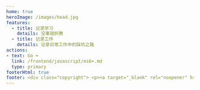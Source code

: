 ```yaml
---
home: true
heroImage: /images/head.jpg
features:
  - title: 记录学习
    details: 没事就折腾
  - title: 记录工作
    details: 记录日常工作中的踩坑之路
actions:
- text: Go ➡️
  link: /frontend/javascript/es6+.md
  type: primary
footerHtml: true
footer: <div class="copyright"> <p><a target="_blank" rel="noopener" href="https://beian.miit.gov.cn/">豫ICP备20012641号-1</a></p></div>
---
```

